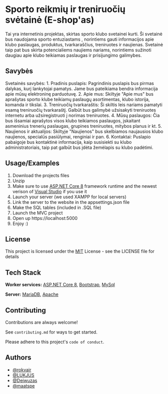 
# Sporto reikmių ir treniruočių svėtainė (E-shop'as)

Tai yra internetinis projektas, skirtas sporto klubo svetainei kurti. Ši svetainė bus naudojama sporto entuziastams , norintiems gauti informacijos apie klubo paslaugas, produktus, tvarkaraščius, treniruotes ir naujienas. Svetainė taip pat bus skirta potencialiems naujiems nariams, norintiems sužinoti daugiau apie klubo teikiamas paslaugas ir prisijungimo galimybes.

## Savybės
Svetainės savybės:
    1.	Pradinis puslapis:
 Pagrindinis puslapis bus pirmas dalykas, kurį lankytojai pamatys. Jame bus pateikiama bendra informacija apie mūsų elektroninę parduotuvę. 
    2.	Apie mus:
 Skiltyje "Apie mus" bus aprašytas sporto klube teikiamų paslaugų asortimentas, klubo istorija, komanda ir tikslai.
    3.	Treniruočių tvarkaraštis:
Ši skiltis leis nariams pamatyti esamą treniruočių tvarkaraštį. Galbūt bus galimybė užsisakyti treniruotes internetu arba užsiregistruoti į norimas treniruotes.
    4.	Mūsų paslaugos:
Čia bus išsamiai aprašytos visos klubo teikiamos paslaugos, įskaitant asmeninius trenerių paslaugas, grupines treniruotes, mitybos planus ir kt.
    5.	Naujienos ir aktualijos:
Skiltyje "Naujienos" bus skelbiamos naujausios klubo naujienos, specialūs pasiūlymai, renginiai ir pan.
    6.	Kontaktai:
Puslapio pabaigoje bus kontaktinė informacija, kaip susisiekti su klubo administratoriais, taip pat galbūt bus įdėta žemėlapis su klubo padėtimi.


## Usage/Examples

1. Download the projects files
2. Unzip
3. Make sure to use [ASP.NET Core 8](https://dotnet.microsoft.com/en-us/) framework runtime and the newest verison of [Visual Studio](https://visualstudio.microsoft.com/vs/) if you use it
4. Launch your server (we used XAMPP for local servers)
5. Link the server to the website in the appsettings.json file
6. Make the SQL tables (included in .SQL file)
7. Launch the MVC project
8. Open up https://localhost:5000
9. Enjoy :)
## License

This project is licensed under the [MIT](https://choosealicense.com/licenses/mit/) License - see the LICENSE file for details


## Tech Stack

**Worker services:** [ASP.NET Core 8](https://dotnet.microsoft.com/en-us/),
 [Bootstrap](https://getbootstrap.com), [MySql](https://www.mysql.com) 

**Server:** [MariaDB](https://mariadb.org), [Apache](https://httpd.apache.org)


## Contributing

Contributions are always welcome!

See `contributing.md` for ways to get started.

Please adhere to this project's `code of conduct`.


## Authors

- [@rokvair](https://github.com/rokvair)
- [@LUKJUS](https://github.com/LUKJUS)
- [@Deiwuzas](https://github.com/Deiwuzas)
- [@maatspe](https://github.com/maatspe)
